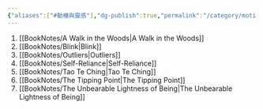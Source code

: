 ```yaml
---
{"aliases":["#動機與靈感"],"dg-publish":true,"permalink":"/category/motivation-and-inspiration/","dgPassFrontmatter":true,"created":"2024-11-28T14:10:06.887+08:00","updated":"2024-11-28T14:36:31.570+08:00"}
---
```


1. [[BookNotes/A Walk in the Woods\|A Walk in the Woods]]
2. [[BookNotes/Blink\|Blink]]
3. [[BookNotes/Outliers\|Outliers]]
4. [[BookNotes/Self-Reliance\|Self-Reliance]]
5. [[BookNotes/Tao Te Ching\|Tao Te Ching]]
6. [[BookNotes/The Tipping Point\|The Tipping Point]]
7. [[BookNotes/The Unbearable Lightness of Being\|The Unbearable Lightness of Being]]